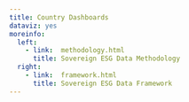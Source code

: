```yaml
---
title: Country Dashboards
dataviz: yes
moreinfo:
  left:
    - link:  methodology.html
      title: Sovereign ESG Data Methodology
  right:
    - link:  framework.html
      title: Sovereign ESG Data Framework
---
```


<div class='tableauPlaceholder' style='width: 1150px; height: 1027px;'>
<object class='tableauViz' width='1150' height='1027' style='display:none;'><param name='host_url' value='https%3A%2F%2Fdataviz.worldbank.org%2F' /> <param name='embed_code_version' value='3' /> <param name='site_root' value='&#47;t&#47;DECDG' /><param name='name' value='ESG_governance&#47;Governance' /><param name='tabs' value='no' /><param name='toolbar' value='yes' /><param name='showAppBanner' value='false' /><param name='filter' value='iframeSizedToWindow=true' /></object>
</div>

